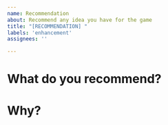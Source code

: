 ```yaml
---
name: Recommendation
about: Recommend any idea you have for the game
title: "[RECOMMENDATION] "
labels: 'enhancement'
assignees: ''

---
```


# What do you recommend?

# Why?

